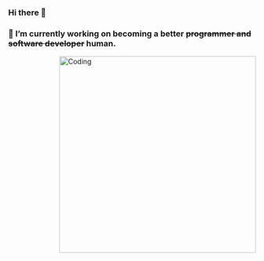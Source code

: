### Hi there 👋
### 🔭 I’m currently working on becoming a better ~~programmer and software developer~~ human.

<!--
[![Sameer's GitHub stats](https://github-readme-stats.vercel.app/api?username=sameer0288&count_private=true&theme=tokyonight)](https://github.com/sameer0288/github-readme-stats)
-->


<img align="right" alt="Coding" width="400" src="https://www.lambdatest.com/resources/images/news24.gif">

